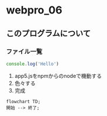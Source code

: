 # webpro_06

## このプログラムについて

### ファイル一覧

```javascript
console.log('Hello')
```

1. app5.jsをnpmからのnodeで機動する
1. 色々する
1. 完成

```mermaid
flowchart TD;
開始 --> 終了;
```

